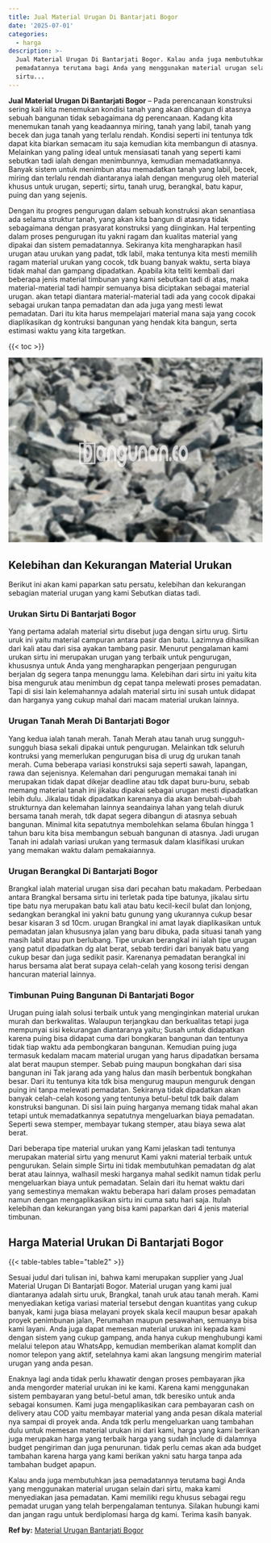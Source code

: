 ```yaml
---
title: Jual Material Urugan Di Bantarjati Bogor
date: '2025-07-01'
categories:
  - harga
description: >-
  Jual Material Urugan Di Bantarjati Bogor. Kalau anda juga membutuhkan jasa
  pemadatannya terutama bagi Anda yang menggunakan material urugan selain dari
  sirtu...
---
```


**Jual Material Urugan Di Bantarjati Bogor** – Pada perencanaan konstruksi sering kali kita menemukan kondisi tanah yang akan dibangun di atasnya sebuah bangunan tidak sebagaimana dg perencanaan. Kadang kita menemukan tanah yang keadaannya miring, tanah yang labil, tanah yang becek dan juga tanah yang terlalu rendah. Kondisi seperti ini tentunya tdk dapat kita biarkan semacam itu saja kemudian kita membangun di atasnya. Melainkan yang paling ideal untuk mensiasati tanah yang seperti kami sebutkan tadi ialah dengan menimbunnya, kemudian memadatkannya. Banyak sistem untuk menimbun atau memadatkan tanah yang labil, becek, miring dan terlalu rendah diantaranya ialah dengan mengurug oleh material khusus untuk urugan, seperti; sirtu, tanah urug, berangkal, batu kapur, puing dan yang sejenis.

Dengan itu progres pengurugan dalam sebuah konstruksi akan senantiasa ada selama struktur tanah, yang akan kita bangun di atasnya tidak sebagaimana dengan prasyarat konstruksi yang diinginkan. Hal terpenting dalam proses pengurugan itu yakni ragam dan kualitas material yang dipakai dan sistem pemadatannya. Sekiranya kita mengharapkan hasil urugan atau urukan yang padat, tdk labil, maka tentunya kita mesti memilih ragam material urukan yang cocok, tdk buang banyak waktu, serta biaya tidak mahal dan gampang dipadatkan. Apabila kita teliti kembali dari beberapa jenis material timbunan yang kami sebutkan tadi di atas, maka material-material tadi hampir semuanya bisa diciptakan sebagai material urugan. akan tetapi diantara material-material tadi ada yang cocok dipakai sebagai urukan tanpa pemadatan dan ada juga yang mesti lewat pemadatan. Dari itu kita harus mempelajari material mana saja yang cocok diaplikasikan dg kontruksi bangunan yang hendak kita bangun, serta estimasi waktu yang kita targetkan.

{{< toc >}}

![Jual Material Urugan Di Bantarjati Bogor](/images/jual-urugan-18.png)

## Kelebihan dan Kekurangan Material Urukan

Berikut ini akan kami paparkan satu persatu, kelebihan dan kekurangan sebagian material urugan yang kami Sebutkan diatas tadi.

### Urukan Sirtu Di Bantarjati Bogor

Yang pertama adalah material sirtu disebut juga dengan sirtu urug. Sirtu uruk ini yaitu material campuran antara pasir dan batu. Lazimnya dihasilkan dari kali atau dari sisa ayakan tambang pasir. Menurut pengalaman kami urukan sirtu ini merupakan urugan yang terbaik untuk pengurugan, khususnya untuk Anda yang mengharapkan pengerjaan pengurugan berjalan dg segera tanpa menunggu lama. Kelebihan dari sirtu ini yaitu kita bisa menguruk atau menimbun dg cepat tanpa melewati proses pemadatan. Tapi di sisi lain kelemahannya adalah material sirtu ini susah untuk didapat dan harganya yang cukup mahal dari macam material urukan lainnya.

### Urugan Tanah Merah Di Bantarjati Bogor

Yang kedua ialah tanah merah. Tanah Merah atau tanah urug sungguh-sungguh biasa sekali dipakai untuk pengurugan. Melainkan tdk seluruh kontruksi yang memerlukan pengurugan bisa di urug dg urukan tanah merah. Cuma beberapa variasi konstruksi saja seperti sawah, lapangan, rawa dan sejenisnya. Kelemahan dari pengurugan memakai tanah ini merupakan tidak dapat dikejar deadline atau tdk dapat buru-buru, sebab memang material tanah ini jikalau dipakai sebagai urugan mesti dipadatkan lebih dulu. Jikalau tidak dipadatkan karenanya dia akan berubah-ubah strukturnya dan kelemahan lainnya seandainya lahan yang telah diuruk bersama tanah merah, tdk dapat segera dibangun di atasnya sebuah bangunan. Minimal kita sepatutnya membolehkan selama 6bulan hingga 1 tahun baru kita bisa membangun sebuah bangunan di atasnya. Jadi urugan Tanah ini adalah variasi urukan yang termasuk dalam klasifikasi urukan yang memakan waktu dalam pemakaiannya.

### Urugan Berangkal Di Bantarjati Bogor

Brangkal ialah material urugan sisa dari pecahan batu makadam. Perbedaan antara Brangkal bersama sirtu ini terletak pada tipe batunya, jikalau sirtu tipe batu nya merupakan batu kali atau batu kecil-kecil bulat dan lonjong, sedangkan berangkal ini yakni batu gunung yang ukurannya cukup besar besar kisaran 3 sd 10cm. urugan Brangkal ini amat layak diaplikasikan untuk pemadatan jalan khususnya jalan yang baru dibuka, pada situasi tanah yang masih labil atau pun berlubang. Tipe urukan berangkal ini ialah tipe urugan yang patut dipadatkan dg alat berat, sebab terdiri dari banyak batu yang cukup besar dan juga sedikit pasir. Karenanya pemadatan berangkal ini harus bersama alat berat supaya celah-celah yang kosong terisi dengan hancuran material lainnya.

### Timbunan Puing Bangunan Di Bantarjati Bogor

Urugan puing ialah solusi terbaik untuk yang menginginkan material urukan murah dan berkwalitas. Walaupun terjangkau dan berkualitas tetapi juga mempunyai sisi kekurangan diantaranya yaitu; Susah untuk didapatkan karena puing bisa didapat cuma dari bongkaran bangunan dan tentunya tidak tiap waktu ada pembongkaran bangunan. Kemudian puing juga termasuk kedalam macam material urugan yang harus dipadatkan bersama alat berat maupun stemper. Sebab puing maupun bongkahan dari sisa bangunan ini Tak jarang ada yang halus dan masih berbentuk bongkahan besar. Dari itu tentunya kita tdk bisa mengurug maupun menguruk dengan puing ini tanpa melewati pemadatan. Sekiranya tidak dipadatkan akan banyak celah-celah kosong yang tentunya betul-betul tdk baik dalam konstruksi bangunan. Di sisi lain puing harganya memang tidak mahal akan tetapi untuk memadatkannya sepatutnya mengeluarkan biaya pemadatan. Seperti sewa stemper, membayar tukang stemper, atau biaya sewa alat berat.

Dari beberapa tipe material urukan yang Kami jelaskan tadi tentunya merupakan material sirtu yang menurut Kami yakni material terbaik untuk pengurukan. Selain simple Sirtu ini tidak membutuhkan pemadatan dg alat berat atau lainnya, walhasil meski harganya mahal sedikit namun tidak perlu mengeluarkan biaya untuk pemadatan. Selain dari itu hemat waktu dari yang semestinya memakan waktu beberapa hari dalam proses pemadatan namun dengan mengaplikasikan sirtu ini cuma satu hari saja. Itulah kelebihan dan kekurangan yang bisa kami paparkan dari 4 jenis material timbunan.

## Harga Material Urukan Di Bantarjati Bogor

{{< table-tables table="table2" >}}

Sesuai judul dari tulisan ini, bahwa kami merupakan supplier yang Jual Material Urugan Di Bantarjati Bogor. Material urugan yang kami jual diantaranya adalah sirtu uruk, Brangkal, tanah uruk atau tanah merah. Kami menyediakan ketiga variasi material tersebut dengan kuantitas yang cukup banyak, kami juga biasa melayani proyek skala kecil maupun besar apakah proyek penimbunan jalan, Perumahan maupun pesawahan, semuanya bisa kami layani. Anda juga dapat memesan material urukan ini kepada kami dengan sistem yang cukup gampang, anda hanya cukup menghubungi kami melalui telepon atau WhatsApp, kemudian memberikan alamat komplit dan nomor telepon yang aktif, setelahnya kami akan langsung mengirim material urugan yang anda pesan.

Enaknya lagi anda tidak perlu khawatir dengan proses pembayaran jika anda mengorder material urukan ini ke kami. Karena kami menggunakan sistem pembayaran yang betul-betul aman, tdk beresiko untuk anda sebagai konsumen. Kami juga mengaplikasikan cara pembayaran cash on delivery atau COD yaitu membayar material yang anda pesan dikala material nya sampai di proyek anda. Anda tdk perlu mengeluarkan uang tambahan dulu untuk memesan material urukan ini dari kami, harga yang kami berikan juga merupakan harga yang terbaik harga yang sudah include di dalamnya budget pengiriman dan juga penurunan. tidak perlu cemas akan ada budget tambahan karena harga yang kami berikan yakni satu harga tanpa ada tambahan budget apapun.

Kalau anda juga membutuhkan jasa pemadatannya terutama bagi Anda yang menggunakan material urugan selain dari sirtu, maka kami menyediakan jasa pemadatan. Kami memiliki regu khusus sebagai regu pemadat urugan yang telah berpengalaman tentunya. Silakan hubungi kami dan jangan ragu untuk berdiplomasi harga dg kami. Terima kasih banyak.

**Ref by:** [Material Urugan Bantarjati Bogor](https://id.wikipedia.org/wiki/Material)
